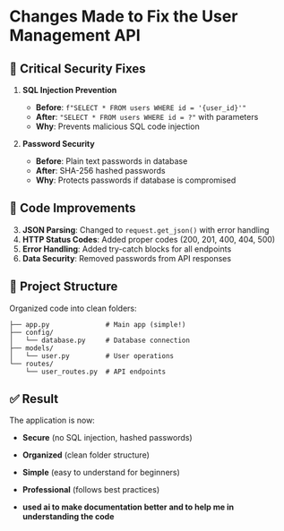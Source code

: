 # Changes Made to Fix the User Management API

## 🔐 Critical Security Fixes

1. **SQL Injection Prevention**
   - **Before**: `f"SELECT * FROM users WHERE id = '{user_id}'"`
   - **After**: `"SELECT * FROM users WHERE id = ?"` with parameters
   - **Why**: Prevents malicious SQL code injection

2. **Password Security**
   - **Before**: Plain text passwords in database
   - **After**: SHA-256 hashed passwords
   - **Why**: Protects passwords if database is compromised

## 🔧 Code Improvements

3. **JSON Parsing**: Changed to `request.get_json()` with error handling
4. **HTTP Status Codes**: Added proper codes (200, 201, 400, 404, 500)
5. **Error Handling**: Added try-catch blocks for all endpoints
6. **Data Security**: Removed passwords from API responses

## 📁 Project Structure

Organized code into clean folders:

```
├── app.py              # Main app (simple!)
├── config/
│   └── database.py     # Database connection
├── models/
│   └── user.py         # User operations
└── routes/
    └── user_routes.py  # API endpoints
```
## ✅ Result

The application is now:
- **Secure** (no SQL injection, hashed passwords)
- **Organized** (clean folder structure)
- **Simple** (easy to understand for beginners)
- **Professional** (follows best practices)


- **used ai to make documentation better and to help me in understanding the code**
